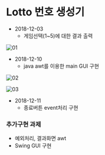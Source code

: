 # Lotto 번호 생성기

* 2018-12-03
  * 게임선택(1~5)에 대한 결과 출력

![01](https://github.com/younggeun0/younggeun0.github.io/blob/master/_posts/img/toyProjects/lotto01.PNG?raw=true)

* 2018-12-10
  * java awt를 이용한 main GUI 구현
  
![02](https://github.com/younggeun0/younggeun0.github.io/blob/master/_posts/img/toyProjects/lotto2.png?raw=true)

![03](https://github.com/younggeun0/younggeun0.github.io/blob/master/_posts/img/toyProjects/lotto3.png?raw=true)

* 2018-12-11
  * 종료버튼 event처리 구현

### 추가구현 과제

* 예외처리, 결과화면 awt 
* Swing GUI 구현


